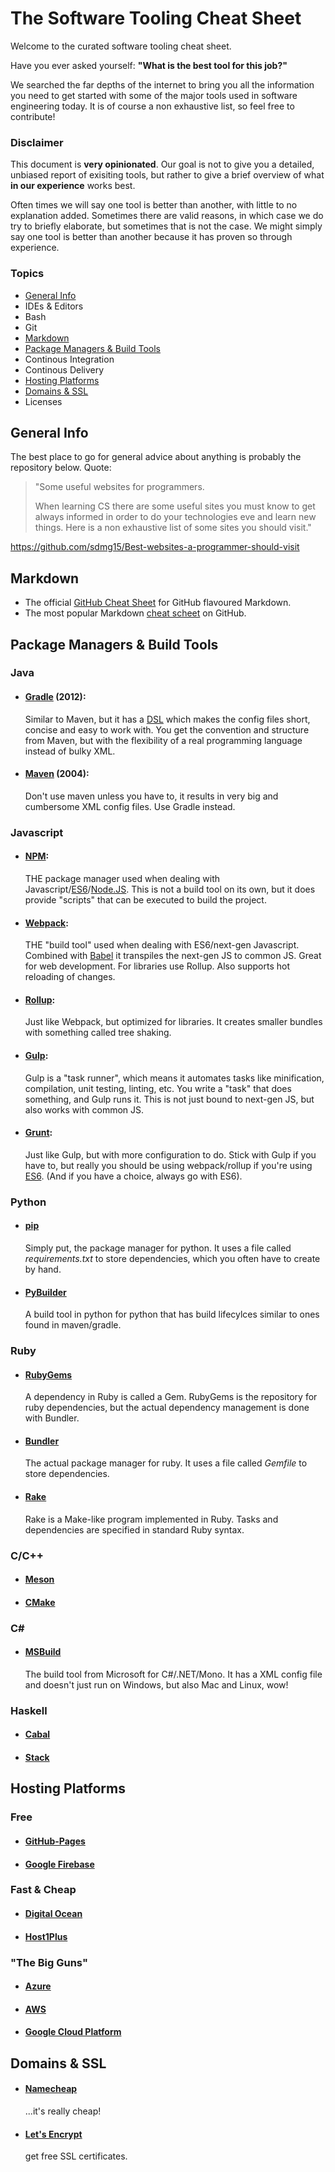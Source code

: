 # The Software Tooling Cheat Sheet

Welcome to the curated software tooling cheat sheet. 

Have you ever asked yourself: **"What is the best tool for this job?"**

We searched the far depths of the internet to bring you all the information you need to get started with some of the major tools used in software engineering today. It is of course a non exhaustive list, so feel free to contribute! 

### Disclaimer
This document is **very opinionated**. Our goal is not to give you a detailed, unbiased report of exisiting tools, but rather to give a brief overview of what **in our experience** works best.

Often times we will say one tool is better than another, with little to no explanation added. Sometimes there are valid reasons, in which case we do try to briefly elaborate, but sometimes that is not the case. We might simply say one tool is better than another because it has proven so through experience. 

### Topics

* [General Info](#general-info)
* IDEs & Editors
* Bash
* Git
* [Markdown](#markdown)
* [Package Managers & Build Tools](#build-tools)
* Continous Integration
* Continous Delivery
* [Hosting Platforms](#hosting-platforms)
* [Domains & SSL](#domains)
* Licenses


## <a name="general-info">General Info</a>

The best place to go for general advice about anything is probably the repository below. Quote:

> "Some useful websites for programmers.
>
> When learning CS there are some useful sites you must know to get always informed in order to do your technologies eve and learn new things. Here is a non exhaustive list of some sites you should visit."

https://github.com/sdmg15/Best-websites-a-programmer-should-visit


## <a name="markdown">Markdown</a>

* The official [GitHub Cheat Sheet](https://guides.github.com/pdfs/markdown-cheatsheet-online.pdf) for GitHub flavoured Markdown.
* The most popular Markdown [cheat scheet](https://github.com/adam-p/markdown-here/wiki/Markdown-Cheatsheet) on GitHub.

## <a name="build-tools">Package Managers & Build Tools</a>

### Java
* #### [Gradle](https://gradle.org/docs) (2012): 
  Similar to Maven, but it has a [DSL](https://docs.gradle.org/current/userguide/writing_build_scripts.html) which makes the config files short, concise and easy to work with. You get the convention and structure from Maven, but with the flexibility of a real programming language instead of bulky XML. 
* #### [Maven](https://maven.apache.org/) (2004):
  Don't use maven unless you have to, it results in very big and cumbersome XML config files. Use Gradle instead.
  
### Javascript
* #### [NPM](https://docs.npmjs.com/getting-started/what-is-npm): 
  THE package manager used when dealing with Javascript/[ES6](https://github.com/lukehoban/es6features)/[Node.JS](https://nodejs.org/en/). This is not a build tool on its own, but it does provide "scripts" that can be executed to build the project.
* #### [Webpack](https://webpack.js.org/):
  THE "build tool" used when dealing with ES6/next-gen Javascript. Combined with [Babel](https://babeljs.io/) it transpiles the next-gen JS to common JS. Great for web development. For libraries use Rollup. Also supports hot reloading of changes.
* #### [Rollup](https://rollupjs.org/):
  Just like Webpack, but optimized for libraries. It creates smaller bundles with something called tree shaking.  
* #### [Gulp](http://gulpjs.com/):
  Gulp is a "task runner", which means it automates tasks like minification, compilation, unit testing, linting, etc. You write a "task" that does something, and Gulp runs it. This is not just bound to next-gen JS, but also works with common JS.
* #### [Grunt](https://gruntjs.com/):
  Just like Gulp, but with more configuration to do. Stick with Gulp if you have to, but really you should be using webpack/rollup if you're using [ES6](https://github.com/lukehoban/es6features). (And if you have a choice, always go with ES6).
  
### Python
* #### [pip](https://pip.pypa.io/en/stable/quickstart/)
  Simply put, the package manager for python. It uses a file called *requirements.txt* to store dependencies, which you often have to create by hand. 
* #### [PyBuilder](http://pybuilder.github.io/)
  A build tool in python for python that has build lifecylces similar to ones found in maven/gradle. 
  
### Ruby
* #### [RubyGems](http://guides.rubygems.org/rubygems-basics/)
  A dependency in Ruby is called a Gem. RubyGems is the repository for ruby dependencies, but the actual dependency management is done with Bundler. 
* #### [Bundler](http://bundler.io/)
  The actual package manager for ruby. It uses a file called *Gemfile* to store dependencies. 
* #### [Rake](https://ruby.github.io/rake/)
  Rake is a Make-like program implemented in Ruby. Tasks and dependencies are specified in standard Ruby syntax.
  
### C/C++
* #### [Meson](http://mesonbuild.com/Tutorial.html)
* #### [CMake]()

### C#
* #### [MSBuild](https://github.com/Microsoft/msbuild)
  The build tool from Microsoft for C#/.NET/Mono. It has a XML config file and doesn't just run on Windows, but also Mac and Linux, wow! 

### Haskell
* #### [Cabal]()
* #### [Stack]()

## <a name="hosting-platforms">Hosting Platforms</a>

### Free
* #### [GitHub-Pages]()
* #### [Google Firebase]()

### Fast & Cheap
* #### [Digital Ocean]()
* #### [Host1Plus]()

### "The Big Guns"
* #### [Azure]()
* #### [AWS]()
* #### [Google Cloud Platform]()


## <a name="domains">Domains & SSL </a>
* #### [Namecheap](https://www.namecheap.com/)
  ...it's really cheap!
* #### [Let's Encrypt](https://letsencrypt.org/getting-started/)
  get free SSL certificates.